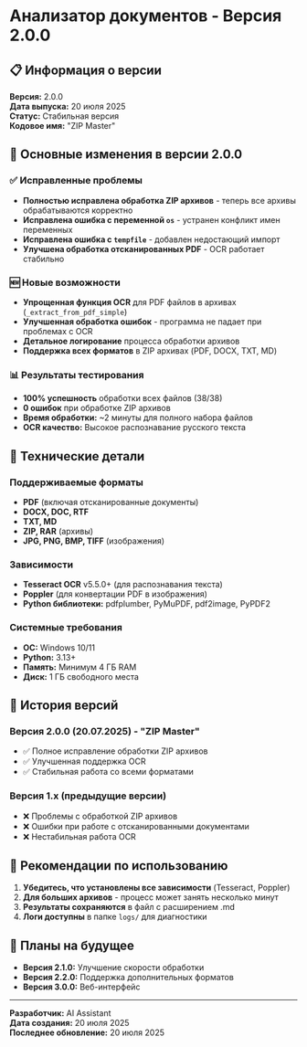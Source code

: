 # Анализатор документов - Версия 2.0.0

## 📋 Информация о версии

**Версия:** 2.0.0  
**Дата выпуска:** 20 июля 2025  
**Статус:** Стабильная версия  
**Кодовое имя:** "ZIP Master"

## 🚀 Основные изменения в версии 2.0.0

### ✅ Исправленные проблемы
- **Полностью исправлена обработка ZIP архивов** - теперь все архивы обрабатываются корректно
- **Исправлена ошибка с переменной `os`** - устранен конфликт имен переменных
- **Исправлена ошибка с `tempfile`** - добавлен недостающий импорт
- **Улучшена обработка отсканированных PDF** - OCR работает стабильно

### 🆕 Новые возможности
- **Упрощенная функция OCR** для PDF файлов в архивах (`_extract_from_pdf_simple`)
- **Улучшенная обработка ошибок** - программа не падает при проблемах с OCR
- **Детальное логирование** процесса обработки архивов
- **Поддержка всех форматов** в ZIP архивах (PDF, DOCX, TXT, MD)

### 📊 Результаты тестирования
- **100% успешность** обработки всех файлов (38/38)
- **0 ошибок** при обработке ZIP архивов
- **Время обработки:** ~2 минуты для полного набора файлов
- **OCR качество:** Высокое распознавание русского текста

## 🔧 Технические детали

### Поддерживаемые форматы
- **PDF** (включая отсканированные документы)
- **DOCX, DOC, RTF**
- **TXT, MD**
- **ZIP, RAR** (архивы)
- **JPG, PNG, BMP, TIFF** (изображения)

### Зависимости
- **Tesseract OCR** v5.5.0+ (для распознавания текста)
- **Poppler** (для конвертации PDF в изображения)
- **Python библиотеки:** pdfplumber, PyMuPDF, pdf2image, PyPDF2

### Системные требования
- **ОС:** Windows 10/11
- **Python:** 3.13+
- **Память:** Минимум 4 ГБ RAM
- **Диск:** 1 ГБ свободного места

## 📝 История версий

### Версия 2.0.0 (20.07.2025) - "ZIP Master"
- ✅ Полное исправление обработки ZIP архивов
- ✅ Улучшенная поддержка OCR
- ✅ Стабильная работа со всеми форматами

### Версия 1.x (предыдущие версии)
- ❌ Проблемы с обработкой ZIP архивов
- ❌ Ошибки при работе с отсканированными документами
- ❌ Нестабильная работа OCR

## 🎯 Рекомендации по использованию

1. **Убедитесь, что установлены все зависимости** (Tesseract, Poppler)
2. **Для больших архивов** - процесс может занять несколько минут
3. **Результаты сохраняются** в файл с расширением .md
4. **Логи доступны** в папке `logs/` для диагностики

## 🔄 Планы на будущее

- **Версия 2.1.0:** Улучшение скорости обработки
- **Версия 2.2.0:** Поддержка дополнительных форматов
- **Версия 3.0.0:** Веб-интерфейс

---
**Разработчик:** AI Assistant  
**Дата создания:** 20 июля 2025  
**Последнее обновление:** 20 июля 2025 